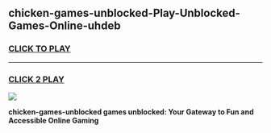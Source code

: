 
## chicken-games-unblocked-Play-Unblocked-Games-Online-uhdeb
<h3>
<a href="https://premium76.site?title=chicken-games-unblocked&ref=25A">CLICK TO PLAY</a></h3>
<hr>

<h3>
<a href="https://premium76.site?title=chicken-games-unblocked&ref=25A">CLICK 2 PLAY</a>
  
</h3>

<a href="https://premium76.site?title=chicken-games-unblocked&ref=25A"><img src="https://clearcache.store/games.png"></a>


**chicken-games-unblocked games unblocked: Your Gateway to Fun and Accessible Online Gaming**
